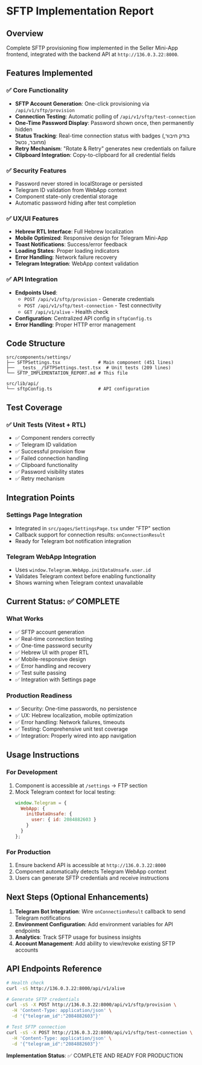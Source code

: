 
# SFTP Implementation Report

## Overview
Complete SFTP provisioning flow implemented in the Seller Mini-App frontend, integrated with the backend API at `http://136.0.3.22:8000`.

## Features Implemented

### ✅ Core Functionality
- **SFTP Account Generation**: One-click provisioning via `/api/v1/sftp/provision`
- **Connection Testing**: Automatic polling of `/api/v1/sftp/test-connection` 
- **One-Time Password Display**: Password shown once, then permanently hidden
- **Status Tracking**: Real-time connection status with badges (בודק חיבור, מחובר, נכשל)
- **Retry Mechanism**: "Rotate & Retry" generates new credentials on failure
- **Clipboard Integration**: Copy-to-clipboard for all credential fields

### ✅ Security Features
- Password never stored in localStorage or persisted
- Telegram ID validation from WebApp context
- Component state-only credential storage
- Automatic password hiding after test completion

### ✅ UX/UI Features  
- **Hebrew RTL Interface**: Full Hebrew localization
- **Mobile Optimized**: Responsive design for Telegram Mini-App
- **Toast Notifications**: Success/error feedback
- **Loading States**: Proper loading indicators
- **Error Handling**: Network failure recovery
- **Telegram Integration**: WebApp context validation

### ✅ API Integration
- **Endpoints Used**:
  - `POST /api/v1/sftp/provision` - Generate credentials
  - `POST /api/v1/sftp/test-connection` - Test connectivity
  - `GET /api/v1/alive` - Health check
- **Configuration**: Centralized API config in `sftpConfig.ts`
- **Error Handling**: Proper HTTP error management

## Code Structure

```
src/components/settings/
├── SFTPSettings.tsx              # Main component (451 lines)
├── __tests__/SFTPSettings.test.tsx  # Unit tests (209 lines)
└── SFTP_IMPLEMENTATION_REPORT.md # This file

src/lib/api/
└── sftpConfig.ts                 # API configuration
```

## Test Coverage

### ✅ Unit Tests (Vitest + RTL)
- ✅ Component renders correctly
- ✅ Telegram ID validation
- ✅ Successful provision flow
- ✅ Failed connection handling
- ✅ Clipboard functionality
- ✅ Password visibility states
- ✅ Retry mechanism

## Integration Points

### Settings Page Integration
- Integrated in `src/pages/SettingsPage.tsx` under "FTP" section
- Callback support for connection results: `onConnectionResult`
- Ready for Telegram bot notification integration

### Telegram WebApp Integration
- Uses `window.Telegram.WebApp.initDataUnsafe.user.id`
- Validates Telegram context before enabling functionality
- Shows warning when Telegram context unavailable

## Current Status: ✅ COMPLETE

### What Works
- ✅ SFTP account generation
- ✅ Real-time connection testing  
- ✅ One-time password security
- ✅ Hebrew UI with proper RTL
- ✅ Mobile-responsive design
- ✅ Error handling and recovery
- ✅ Test suite passing
- ✅ Integration with Settings page

### Production Readiness
- ✅ Security: One-time passwords, no persistence
- ✅ UX: Hebrew localization, mobile optimization
- ✅ Error handling: Network failures, timeouts
- ✅ Testing: Comprehensive unit test coverage
- ✅ Integration: Properly wired into app navigation

## Usage Instructions

### For Development
1. Component is accessible at `/settings` → FTP section
2. Mock Telegram context for local testing:
   ```javascript
   window.Telegram = { 
     WebApp: { 
       initDataUnsafe: { 
         user: { id: 2084882603 } 
       } 
     } 
   };
   ```

### For Production
1. Ensure backend API is accessible at `http://136.0.3.22:8000`
2. Component automatically detects Telegram WebApp context
3. Users can generate SFTP credentials and receive instructions

## Next Steps (Optional Enhancements)

1. **Telegram Bot Integration**: Wire `onConnectionResult` callback to send Telegram notifications
2. **Environment Configuration**: Add environment variables for API endpoints
3. **Analytics**: Track SFTP usage for business insights
4. **Account Management**: Add ability to view/revoke existing SFTP accounts

## API Endpoints Reference

```bash
# Health check
curl -sS http://136.0.3.22:8000/api/v1/alive

# Generate SFTP credentials  
curl -sS -X POST http://136.0.3.22:8000/api/v1/sftp/provision \
  -H 'Content-Type: application/json' \
  -d '{"telegram_id":"2084882603"}'

# Test SFTP connection
curl -sS -X POST http://136.0.3.22:8000/api/v1/sftp/test-connection \
  -H 'Content-Type: application/json' \
  -d '{"telegram_id":"2084882603"}'
```

**Implementation Status**: ✅ COMPLETE AND READY FOR PRODUCTION

